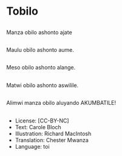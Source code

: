# Tobilo

##
Manza obilo ashonto ajate

##
Maulu obilo ashonto aume.

##
Meso obilo ashonto alange.

##
Matwi obilo ashonto aswilile.

##
Alimwi manza obilo aluyando AKUMBATILE!

##
* License: [CC-BY-NC]
* Text: Carole Bloch
* Illustration: Richard MacIntosh
* Translation: Chester Mwanza
* Language: toi
